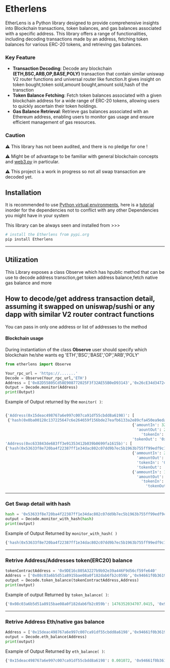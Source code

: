 # Etherlens
EtherLens is a Python library designed to provide comprehensive insights into Blockchain transactions, token balances, and gas balances associated with a specific address. This library offers a range of functionalities, including decoding transactions made by an address, fetching token balances for various ERC-20 tokens, and retrieving gas balances.

### Key Feature
- **Transaction Decoding**: Decode any blockchain **(ETH,BSC,ARB,OP,BASE,POLY)** transaction that contain similar uniswap V2 router functions and universal router like function.It gives insight on token bought,token sold,amount bought,amount sold,hash of the transction
- **Token Balance Fetching**: Fetch token balances associated with a given blockchain address for a wide range of ERC-20 tokens, allowing users to quickly ascertain their token holdings.
- **Gas Balance Retrieval**: Retrieve gas balances associated with an Ethereum address, enabling users to monitor gas usage and ensure efficient management of gas resources.
  
### Caution
⚠ This library has not been audited, and there is no pledge for one !

⚠ Might be of advantage to be familiar with general blockchain concepts and [web3.py](https://github.com/ethereum/web3.py) in particular.

⚠ This project is a work in progress so not all swap transaction are decoded yet.


## Installation
It is recommended to use [Python virtual environments](https://python.readthedocs.io/en/latest/library/venv.html), here is a [tutorial](https://www.freecodecamp.org/news/how-to-setup-virtual-environments-in-python/) inorder for the dependencies not to conflict with any other Dependencies you might have in your system

This library can be always seen and installed from >>>


```bash
# install the Etherlens from pypi.org
pip install Etherlens
```

---
## Utilization
This Library exposes a class Observe which has hpublic method that can be use to decode address transction,get token address balance,fetch native gas balance and more


## How to decode/get address transaction detail, assuming it swapped on uniswap/sushi or any dapp with similar V2 router contract functions
You can pass in only one address or list of addresses to the method 

  #### Blockchain usage
  During instantiation of the class **Observe** user should specify which blockchain he/she wants eg 'ETH','BSC','BASE','OP','ARB','POLY'
  
```python
from etherlens import Observe

Your_rpc_url = 'https://.......'
Decode = Observe(Your_rpc_url,'ETH')
Address = ['0x82D55805Cd58E908772025F3f32AE55B0eD93143','0x26cE34d34724428138F2E5a6a5B5B95ad8e64f6C']
Output = Decode.monitor(Address)
print(Output)
```
Example of Output returned by the `monitor( )`:
```python

{'Address(0x15deac498767a6e997c007ca91df55cbdd8a6198)': [
 {'hash(0x0ba00128c137225647c6e264659f156bde27eafb6133a2e89cfa450ea9eda5d2)':
                                                        {'amountIn': 321551417590518774759424,
                                                          'aountOut': 24405654217389512,
                                                            'tokenIn': '0xfEA9DcDc9E23a9068bF557AD5b186675C61d33eA',
                                                        'tokenOut': '0x4200000000000000000000000000000000000006'}},
'Address(0xc633843de683ff3e91353412b039b0699fa1615b)': [
{'hash(0x53633f8e720ba4f22387ff1e34dac802c07dd9b7ec5b1963b755ff99edf9c15e)':
                                                        {'ammountIn': 26697410107434513,
                                                          'amountOut': 1579868553164855380085,
                                                          'tokenIn': '0x4200000000000000000000000000000000000006',
                                                          'tokenOut': '0xBd59400A7b2062E6a4F64AbbE99D046Fe226757C'}}, {'hash(0xeafc84e5cb41260e32cdd094092b6e4e9189e3e813a4d56e9893b36ca13911b8)':
                                                        {'ammountIn': 1681333259230206230528,
                                                          'amountOut': 3864771106922855,
                                                            'tokenIn': '0xBd59400A7b2062E6a4F64AbbE99D046Fe226757C',
                                                              'tokenOut': '0x4200000000000000000000000000000000000006'}}]}
```
---
### Get Swap detail with hash
```python
hash = '0x53633f8e720ba4f22387ff1e34dac802c07dd9b7ec5b1963b755ff99edf9c15e'
output = Decode.monitor_with_hash(hash)
print(output)
```
Example of Output Returned by `monitor_with_hash( )`

```python
{'hash(0x53633f8e720ba4f22387ff1e34dac802c07dd9b7ec5b1963b755ff99edf9c15e)': {'ammountIn': 26697410107434513, 'amountOut': 1579868553164855380085, 'tokenIn': '0x4200000000000000000000000000000000000006', 'tokenOut': '0xBd59400A7b2062E6a4F64AbbE99D046Fe226757C'}}
```
---

### Retrive Address/Addresses token(ERC20) balance

```python
tokenContractAddress = '0x9DE16c805A3227b9b92e39a446F9d56cf59fe640'
Address = ['0x08c03a6b5d51a8915bae08a0f182dab6fb2c059b','0x94661f0b3619072c6ce591534e95019a4a3f7ad5'] # you can use a string of address too eg addresss = '0x08c03a6b5d51a8915bae08a0f182dab6fb2c059b'
output = Decode.token_balance(tokenContractAddress,Address)
print(output)
```
Example of output Returned by `token_balance( )`:

```python
{'0x08c03a6b5d51a8915bae08a0f182dab6fb2c059b': 1476352034707.0415, '0x94661f0b3619072c6ce591534e95019a4a3f7ad5': 1408145648317.3828}
```
---

### Retrive Address Eth/native gas balance
```python
Address = ['0x15deac498767a6e997c007ca91df55cbdd8a6198','0x94661f0b3619072c6ce591534e95019a4a3f7ad5']
output = Decode.eth_balance(Address)
print(output)
```
Example of Output Returned by `eth_balance( )`:

```python
{'0x15deac498767a6e997c007ca91df55cbdd8a6198': 0.001072, '0x94661f0b3619072c6ce591534e95019a4a3f7ad5': 0.039995}
```
